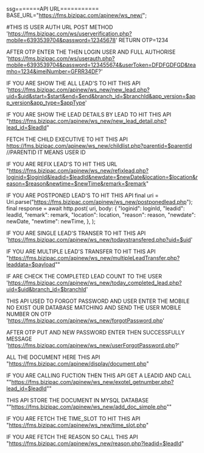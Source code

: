 ssg=======API URL===========
BASE_URL="https://fms.bizipac.com/apinew/ws_new/";

#THIS IS USER AUTH URL
POST METHOD
'https://fms.bizipac.com/ws/userverification.php?mobile=6393539704&password=12345678'
RETURN OTP=1234

AFTER OTP ENTER THE THEN LOGIN USER AND FULL AUTHORISE
'https://fms.bizipac.com/ws/userauth.php?mobile=6393539704&password=123455674&userToken=DFDFGDFGD&teamho=1234&imeiNumber=GFRR34DF?'

IF YOU ARE SHOW THE ALL LEAD'S TO HIT THIS API
'https://fms.bizipac.com/apinew/ws_new/new_lead.php?uid=$uid&start=$start&end=$end&branch_id=$branchId&app_version=$app_version&app_type=$appType'

IF YOU ARE SHOW THE LEAD DETAILS BY LEAD TO HIT THIS API
"https://fms.bizipac.com/apinew/ws_new/new_lead_detail.php?lead_id=$leadId"

FETCH THE CHILD EXECUTIVE TO HIT THIS API
https://fms.bizipac.com/apinew/ws_new/childlist.php?parentid=$parentId //PARENTID IT MEANS USER ID

IF YOU ARE REFIX LEAD'S TO HIT THIS URL
"https://fms.bizipac.com/apinew/ws_new/refixlead.php?loginid=$loginId&leadid=$leadId&newdate=$newDate&location=$location&reason=$reason&newtime=$newTime&remark=$remark"

IF YOU ARE POSTPONED LEAD'S TO HIT THIS API
final uri = Uri.parse("https://fms.bizipac.com/apinew/ws_new/postponedlead.php");
final response = await http.post(
uri,
body: {
"loginid": loginId,
"leadid": leadId,
"remark": remark,
"location": location,
"reason": reason,
"newdate": newDate,
"newtime": newTime,
},
);

IF YOU ARE SINGLE LEAD'S TRANSER TO HIT THIS API
'https://fms.bizipac.com/apinew/ws_new/todaystransfered.php?uid=$uid'

IF YOU ARE MULTIPLE LEAD'S TRANSFER TO HIT THIS API
"https://fms.bizipac.com/apinew/ws_new/multipleLeadTransfer.php?leaddata=$payload""

IF ARE CHECK THE COMPLETED LEAD COUNT TO THE USER
'https://fms.bizipac.com/apinew/ws_new/today_completed_lead.php?uid=$uid&branch_id=$branchId'

THIS API USED TO FORGOT PASSWORD AND USER ENTER THE MOBILE NO EXIST OUR DATABASE MATCHING AND SEND
THE USER MOBILE NUMBER ON OTP
'https://fms.bizipac.com/apinew/ws_new/forgotPassword.php'

AFTER OTP PUT AND NEW PASSWORD ENTER THEN SUCCESSFULLY MESSAGE
'https://fms.bizipac.com/apinew/ws_new/userForgotPassword.php?'

ALL THE DOCUMENT HERE THIS API
"https://fms.bizipac.com/apinew/display/document.php"

IF YOU ARE CALLING FUCTION THEN THIS API GET A LEADID AND CALL
""https://fms.bizipac.com/apinew/ws_new/exotel_getnumber.php?lead_id=$leadId""

THIS API STORE THE DOCUMENT IN MYSQL DATABASE
""https://fms.bizipac.com/apinew/ws_new/add_doc_simple.php""

IF YOU ARE FETCH THE TIME_SLOT TO HIT THIS API
"https://fms.bizipac.com/apinew/ws_new/time_slot.php"

IF YOU ARE FETCH THE REASON SO CALL THIS API
"https://fms.bizipac.com/apinew/ws_new/reason.php?leadid=$leadId"











